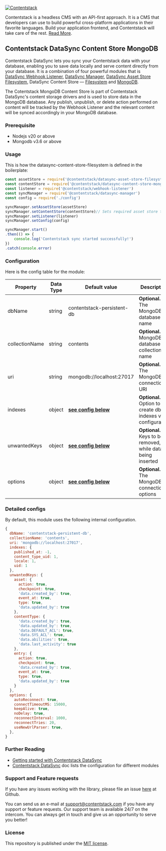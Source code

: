 
[![Contentstack](https://www.contentstack.com/docs/static/images/contentstack.png)](https://www.contentstack.com/)

Contentstack is a headless CMS with an API-first approach. It is a CMS that developers can use to build powerful cross-platform applications in their favorite languages. Build your application frontend, and Contentstack will take care of the rest. [Read More](https://www.contentstack.com/).


## Contentstack DataSync Content Store MongoDB

Contentstack DataSync lets you sync your Contentstack data with your database, enabling you to save data locally and serve content directly from your database. It is a combination of four powerful modules that is [DataSync Webhook Listener](https://github.com/contentstack/webhook-listener), [DataSync Manager](https://github.com/contentstack/datasync-manager), [DataSync Asset Store Filesystem](https://github.com/contentstack/datasync-asset-store-filesystem), DataSync Content Store — [Filesystem](https://github.com/contentstack/datasync-content-store-filesystem) and [MongoDB](https://github.com/contentstack/datasync-content-store-mongodb).

The Cotentstack MongoDB Content Store is part of Contentstack DataSync's content storage drivers and is used to store data in the MongoDB database. Any publish, unpublish, or delete action performed on content will be tracked by the  Webhook Listener and the relevant content will be synced accordingly in your MongoDB database.

###  Prerequisite

- Nodejs v20 or above
- Mongodb v3.6 or above

### Usage

This is how the datasync-content-store-filesystem is defined in the boilerplate:

```js
const assetStore = require('@contentstack/datasync-asset-store-filesystem')
const contentStore = require('@contentstack/datasync-content-store-mongodb')
const listener = require('@contentstack/webhook-listener')
const syncManager = require('@contentstack/datasync-manager')
const config = require('./config')

syncManager.setAssetStore(assetStore)
syncManager.setContentStore(contentStore)// Sets required asset store to sync manager.
syncManager.setListener(listener)
syncManager.setConfig(config)

syncManager.start()
.then(() => {
	console.log('Contentstack sync started successfully!')
})
.catch(console.error)
```

### Configuration
Here is the config table for the module:

|Property|Data Type|Default value|Description|
|--|--|--|--|
|dbName|string|contentstack-persistent-db|**Optional.** The MongoDB database name|
|collectionName|string|contents|**Optional.** MongoDB database's collection name|
|uri|string|mongodb://localhost:27017 |**Optional.** The MongoDB connection URI|
| indexes | object |**[see config below](https://github.com/contentstack/datasync-content-store-mongodb#detailed-configs)** |**Optional.** Option to create db indexes via configuration|
|unwantedKeys|object|**[see config below](https://github.com/contentstack/datasync-content-store-mongodb#detailed-configs)** |**Optional.** Keys to be removed, while data is being inserted|
|options|object|**[see config below](https://github.com/contentstack/datasync-content-store-mongodb#detailed-configs)** |**Optional.** The MongoDB connection options|

### Detailed configs

By default, this module uses the following internal configuration.

```js
{
  dbName: 'contentstack-persistent-db',
  collectionName: 'contents',
  uri: 'mongodb://localhost:27017',
  indexes: {
    published_at: -1,
    content_type_uid: 1,
    locale: 1,
    uid: 1
  },
  unwantedKeys: {
    asset: {
      action: true,
      checkpoint: true,
      'data.created_by': true,
      event_at: true,
      type: true,
      'data.updated_by': true
    },
    contentType: {
      'data.created_by': true,
      'data.updated_by': true,
      'data.DEFAULT_ACL': true,
      'data.SYS_ACL': true,
      'data.abilities': true,
      'data.last_activity': true
    },
    entry: {
      action: true,
      checkpoint: true,
      'data.created_by': true,
      event_at: true,
      type: true,
      'data.updated_by': true
    }
  },
  options: {
    autoReconnect: true,
    connectTimeoutMS: 15000,
    keepAlive: true,
    noDelay: true,
    reconnectInterval: 1000,
    reconnectTries: 20,
    useNewUrlParser: true,
  },
}
```

### Further Reading

- [Getting started with Contentstack DataSync](https://www.contentstack.com/docs/guide/synchronization/contentstack-datasync)    
- [Contentstack DataSync](https://www.contentstack.com/docs/guide/synchronization/contentstack-datasync/configuration-files-for-contentstack-datasync) doc lists the configuration for different modules

### Support and Feature requests

If you have any issues working with the library, please file an issue [here](https://github.com/contentstack/datasync-content-store-mongodb/issues) at Github.

You can send us an e-mail at [support@contentstack.com](mailto:support@contentstack.com) if you have any support or feature requests. Our support team is available 24/7 on the intercom. You can always get in touch and give us an opportunity to serve you better!

### License

This repository is published under the [MIT license](LICENSE).
